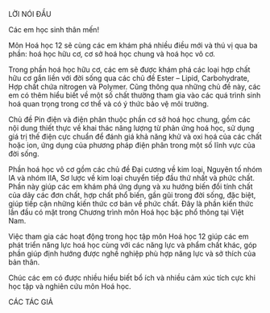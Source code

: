 LỜI NÓI ĐẦU

Các em học sinh thân mến!

Môn Hoá học 12 sẽ cùng các em khám phá nhiều điều mới và thú vị qua ba phần: hoá học hữu cơ, cơ sở hoá học chung và hoá học vô cơ.

Trong phần hoá học hữu cơ, các em sẽ được khám phá các loại hợp chất hữu cơ gắn liền với đời sống qua các chủ đề Ester – Lipid, Carbohydrate, Hợp chất chứa nitrogen và Polymer. Cũng thông qua những chủ đề này, các em có thêm hiểu biết về một số chất thường tham gia vào các quá trình sinh hoá quan trọng trong cơ thể và có ý thức bảo vệ môi trường.

Chủ đề Pin điện và điện phân thuộc phần cơ sở hoá học chung, gồm các nội dung thiết thực về khai thác năng lượng từ phản ứng hoá học, sử dụng giá trị thế điện cực chuẩn để đánh giá khả năng khử và oxi hoá của các chất hoặc ion, ứng dụng của phương pháp điện phân trong một số lĩnh vực của đời sống.

Phần hoá học vô cơ gồm các chủ đề Đại cương về kim loại, Nguyên tố nhóm IA và nhóm IIA, Sơ lược về kim loại chuyển tiếp đầu thứ nhất và phức chất. Phần này giúp các em khám phá ứng dụng và xu hướng biến đổi tính chất của dãy các đơn chất, hợp chất phổ biến, gần gũi trong đời sống, đặc biệt, giúp tiếp cận những kiến thức cơ bản về phức chất. Đây là phần kiến thức lần đầu có mặt trong Chương trình môn Hoá học bậc phổ thông tại Việt Nam.

Việc tham gia các hoạt động trong học tập môn Hoá học 12 giúp các em phát triển năng lực hoá học cùng với các năng lực và phẩm chất khác, góp phần giúp định hướng được nghề nghiệp phù hợp năng lực và sở thích của bản thân.

Chúc các em có được nhiều hiểu biết bổ ích và nhiều cảm xúc tích cực khi học tập và nghiên cứu môn Hoá học.

CÁC TÁC GIẢ